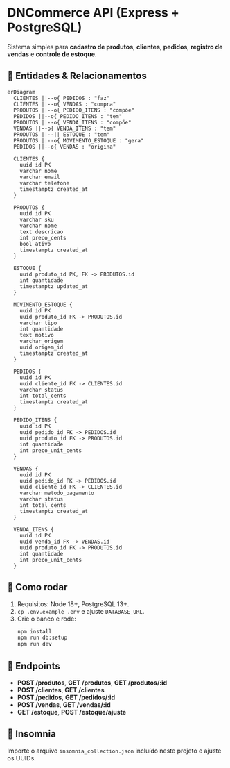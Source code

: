 # DNCommerce API (Express + PostgreSQL)

Sistema simples para **cadastro de produtos**, **clientes**, **pedidos**, **registro de vendas** e **controle de estoque**.

## 🧱 Entidades & Relacionamentos

```mermaid
erDiagram
  CLIENTES ||--o{ PEDIDOS : "faz"
  CLIENTES ||--o{ VENDAS : "compra"
  PRODUTOS ||--o{ PEDIDO_ITENS : "compõe"
  PEDIDOS ||--o{ PEDIDO_ITENS : "tem"
  PRODUTOS ||--o{ VENDA_ITENS : "compõe"
  VENDAS ||--o{ VENDA_ITENS : "tem"
  PRODUTOS ||--|| ESTOQUE : "tem"
  PRODUTOS ||--o{ MOVIMENTO_ESTOQUE : "gera"
  PEDIDOS ||--o{ VENDAS : "origina"

  CLIENTES {
    uuid id PK
    varchar nome
    varchar email
    varchar telefone
    timestamptz created_at
  }

  PRODUTOS {
    uuid id PK
    varchar sku
    varchar nome
    text descricao
    int preco_cents
    bool ativo
    timestamptz created_at
  }

  ESTOQUE {
    uuid produto_id PK, FK -> PRODUTOS.id
    int quantidade
    timestamptz updated_at
  }

  MOVIMENTO_ESTOQUE {
    uuid id PK
    uuid produto_id FK -> PRODUTOS.id
    varchar tipo
    int quantidade
    text motivo
    varchar origem
    uuid origem_id
    timestamptz created_at
  }

  PEDIDOS {
    uuid id PK
    uuid cliente_id FK -> CLIENTES.id
    varchar status
    int total_cents
    timestamptz created_at
  }

  PEDIDO_ITENS {
    uuid id PK
    uuid pedido_id FK -> PEDIDOS.id
    uuid produto_id FK -> PRODUTOS.id
    int quantidade
    int preco_unit_cents
  }

  VENDAS {
    uuid id PK
    uuid pedido_id FK -> PEDIDOS.id
    uuid cliente_id FK -> CLIENTES.id
    varchar metodo_pagamento
    varchar status
    int total_cents
    timestamptz created_at
  }

  VENDA_ITENS {
    uuid id PK
    uuid venda_id FK -> VENDAS.id
    uuid produto_id FK -> PRODUTOS.id
    int quantidade
    int preco_unit_cents
  }
```

## 🚀 Como rodar

1. Requisitos: Node 18+, PostgreSQL 13+.
2. `cp .env.example .env` e ajuste `DATABASE_URL`.
3. Crie o banco e rode:
   ```bash
   npm install
   npm run db:setup
   npm run dev
   ```

## 🔌 Endpoints

- **POST /produtos**, **GET /produtos**, **GET /produtos/:id**
- **POST /clientes**, **GET /clientes**
- **POST /pedidos**, **GET /pedidos/:id**
- **POST /vendas**, **GET /vendas/:id**
- **GET /estoque**, **POST /estoque/ajuste**

## 🧪 Insomnia

Importe o arquivo `insomnia_collection.json` incluído neste projeto e ajuste os UUIDs.
